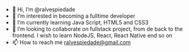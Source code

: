 - 👋 Hi, I’m @ralvespiedade
- 👀 I’m interested in becoming a fulltime developer
- 🌱 I’m currently learning Java Script, HTML5 and CSS3
- 💞️ I’m looking to collaborate on fullstack project, from de back to the frontend. I wish to learn NodeJS, React, React Native end so on
- 📫 How to reach me ralvespiedade@gmail.com

<!---
ralvespiedade/ralvespiedade is a ✨ special ✨ repository because its `README.md` (this file) appears on your GitHub profile.
You can click the Preview link to take a look at your changes.
--->
